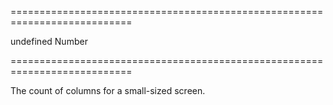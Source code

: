 ===========================================================================
<!--default-->undefined<!--/default-->
<!--type-->Number<!--/type-->
===========================================================================

<!--shortDescription-->
The count of columns for a small-sized screen.
<!--/shortDescription-->

<!--fullDescription-->

<!--/fullDescription-->